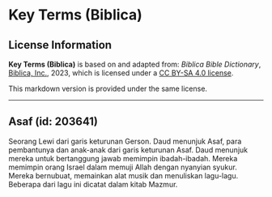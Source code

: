 # Key Terms (Biblica)

## License Information

**Key Terms (Biblica)** is based on and adapted from: _Biblica Bible Dictionary_, [Biblica, Inc.](https://www.biblica.com/), 2023, which is licensed under a [CC BY-SA 4.0 license](https://creativecommons.org/licenses/by-sa/4.0/legalcode.en).

This markdown version is provided under the same license.



--------------------------------

## Asaf (id: 203641)

Seorang Lewi dari garis keturunan Gerson. Daud menunjuk Asaf, para pembantunya dan anak\-anak dari garis keturunan Asaf. Daud menunjuk mereka untuk bertanggung jawab memimpin ibadah\-ibadah. Mereka memimpin orang Israel dalam memuji Allah dengan nyanyian syukur. Mereka bernubuat, memainkan alat musik dan menuliskan lagu\-lagu. Beberapa dari lagu ini dicatat dalam kitab Mazmur. 



